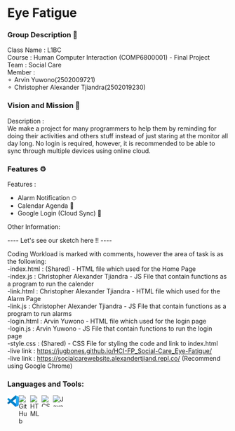 # Eye Fatigue <br />
### Group Description 👥
Class Name : L1BC <br />
Course     : Human Computer Interaction (COMP6800001) - Final Project <br />
Team       : Social Care <br />
Member     : <br />
⚬ Arvin Yuwono(2502009721)<br />
⚬ Christopher Alexander Tjiandra(2502019230)<br />

### Vision and Mission 🤔
Description : <br />
We make a project for many programmers to help them by reminding for doing their activities and others stuff instead of just staring at the monitor all day   long. No login is required, however, it is recommended to be able to sync through multiple devices using online cloud.

### Features ⚙️
Features :<br />
 - Alarm Notification ⏱<br />
 - Calendar Agenda 📆<br />
 - Google Login (Cloud Sync) 📲<br />

Other Information:<br />

----  Let's see our sketch here !!  ---- <br/>

Coding Workload is marked with comments, however the area of task is as the following: <br/>
-index.html : (Shared) - HTML file which used for the Home Page <br/>
-index.js   : Christopher Alexander Tjiandra - JS File that contain functions as a program to run the calender <br/>
-link.html  : Christopher Alexander Tjiandra -  HTML file which used for the Alarm Page <br/>
-link.js    : Christopher Alexander Tjiandra -  JS File that contain functions as a program to run alarms <br/>
-login.html : Arvin Yuwono -  HTML file which used for the login page <br/>
-login.js   : Arvin Yuwono - JS File that contain functions to run the login page <br/>
-style.css  : (Shared) -  CSS File for styling the code and link to index.html <br/>
-live link  : https://jugbones.github.io/HCI-FP_Social-Care_Eye-Fatigue/ <br/>
-live link : https://socialcarewebsite.alexandertjiand.repl.co/ (Recommend using Google Chrome) <br/>

### Languages and Tools: 

<img align="left" alt="Visual Studio Code" width="26px" src="https://raw.githubusercontent.com/github/explore/80688e429a7d4ef2fca1e82350fe8e3517d3494d/topics/visual-studio-code/visual-studio-code.png" />
<img align="left" alt="GitHub" width="26px" 
src="https://github.githubassets.com/images/modules/logos_page/GitHub-Mark.png" />
<img align="left" alt="HTML" width="26px"
src="https://w7.pngwing.com/pngs/201/90/png-transparent-logo-html-html5.png" />
<img align="left" alt="CSS" width="26px" height="26px"
src="https://w7.pngwing.com/pngs/696/424/png-transparent-logo-css-css3-thumbnail.png" />
<img align="left" alt="Javacsript" width="26px" height="26px"
src="https://upload.wikimedia.org/wikipedia/commons/thumb/9/99/Unofficial_JavaScript_logo_2.svg/2048px-Unofficial_JavaScript_logo_2.svg.png" />

